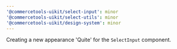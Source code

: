 ```yaml
---
'@commercetools-uikit/select-input': minor
'@commercetools-uikit/select-utils': minor
'@commercetools-uikit/design-system': minor
---
```


Creating a new appearance 'Quite' for the `SelectInput` component.
